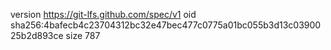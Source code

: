 version https://git-lfs.github.com/spec/v1
oid sha256:4bafecb4c23704312bc32e47bec477c0775a01bc055b3d13c0390025b2d893ce
size 787
